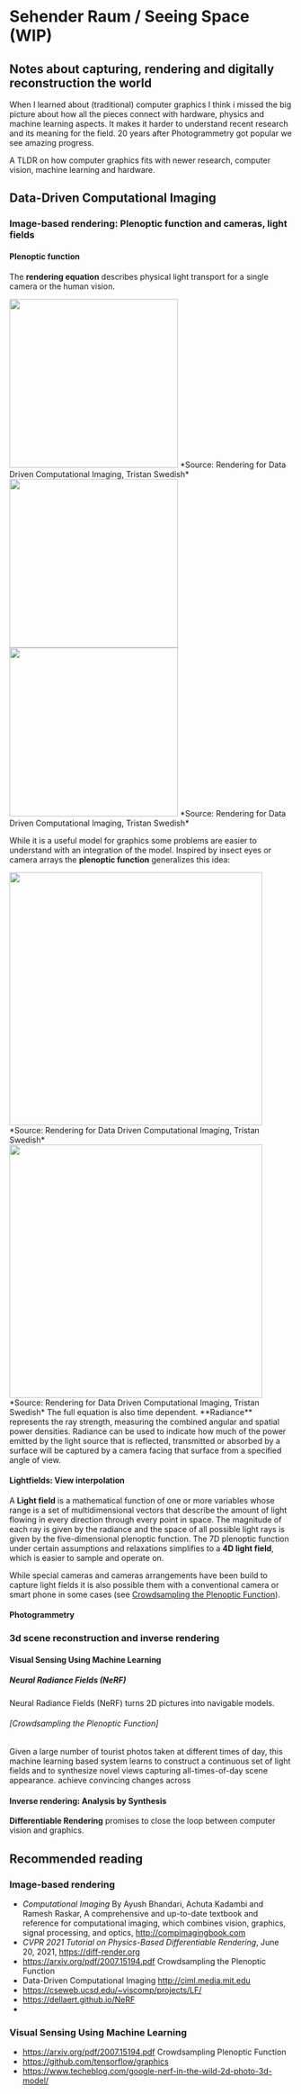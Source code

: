 #  Sehender Raum / Seeing Space (WIP)
## Notes about capturing, rendering and digitally reconstruction the world
When I learned about (traditional) computer graphics I think i missed the big picture about how all the pieces connect with hardware, physics and machine learning aspects. 
It makes it harder to understand recent research and its meaning for the field.
20 years after Photogrammetry got popular we see amazing progress.

A TLDR on how computer graphics fits with newer research, computer vision, machine learning and hardware.


## Data-Driven Computational Imaging
### Image-based rendering: Plenoptic function and cameras, light fields
#### Plenoptic function
The **rendering equation** describes physical light transport for a single camera or the human vision. 

<img src="https://user-images.githubusercontent.com/74843139/134788604-b920d1c9-bb65-408a-9eb1-eab3ea1d4408.png" width=300>
*Source: Rendering for Data Driven Computational Imaging, Tristan Swedish*

<img src="https://user-images.githubusercontent.com/74843139/134789211-04ab96e8-04e5-4571-8437-8907bd98e58b.png" width=300>

<img src="https://user-images.githubusercontent.com/74843139/134788646-69861df7-4656-449e-adb4-210c8e0307ff.png" width=300>
*Source: Rendering for Data Driven Computational Imaging, Tristan Swedish*


While it is a useful model for graphics some problems are easier to understand with an integration of the model.
Inspired by insect eyes or camera arrays the **plenoptic function** generalizes this idea:

<img src="https://user-images.githubusercontent.com/74843139/134789523-accc48f7-988b-472f-8fbb-2dc7524a295a.png" width=450>
*Source: Rendering for Data Driven Computational Imaging, Tristan Swedish*

<img src="https://user-images.githubusercontent.com/74843139/134788591-e65ba01b-3dda-407b-9f91-712af9f224e8.png" width=450>
*Source: Rendering for Data Driven Computational Imaging, Tristan Swedish*
The full equation is also time dependent. 
**Radiance** represents the ray strength, measuring the combined angular and spatial power densities. Radiance can be used to indicate how much of the power emitted by the light source that is reflected, transmitted or absorbed by a surface will be captured by a camera facing that surface from a specified angle of view.


#### Lightfields: View interpolation 

A **Light field** is a mathematical function of one or more variables whose range is a set of multidimensional vectors that describe the amount of light flowing in every direction through every point in space. The magnitude of each ray is given by the radiance and the space of all possible light rays is given by the five-dimensional plenoptic function. The 7D plenoptic function under certain assumptions and relaxations simplifies to a **4D light field**, which is easier to sample and operate on.

While special cameras and cameras arrangements have been build to capture light fields it is also possible them with a conventional camera or smart phone in some cases (see [Crowdsampling the Plenoptic Function](#crowdsampling)).


#### Photogrammetry

### 3d scene reconstruction and inverse rendering
#### Visual Sensing Using Machine Learning
##### Neural Radiance Fields (NeRF) 
Neural Radiance Fields (NeRF) turns 2D pictures into navigable models.
 
###### [Crowdsampling the Plenoptic Function]<a name="crowdsampling">
Given a large number of tourist photos taken at different times of day, this machine learning based system learns to construct a continuous set of light fields and to synthesize novel views capturing all-times-of-day scene appearance. achieve convincing changes across

 
#### Inverse rendering: Analysis by Synthesis
**Differentiable Rendering** promises to close the loop between computer vision and graphics.

## Recommended reading

### Image-based rendering
* *Computational Imaging* By Ayush Bhandari, Achuta Kadambi and Ramesh Raskar, A comprehensive and up-to-date textbook and reference for computational imaging, which combines vision, graphics, signal processing, and optics, http://compimagingbook.com
* *CVPR 2021 Tutorial on Physics-Based Differentiable Rendering*, June 20, 2021,  https://diff-render.org
* https://arxiv.org/pdf/2007.15194.pdf Crowdsampling the Plenoptic Function
* Data-Driven Computational Imaging http://ciml.media.mit.edu
* https://cseweb.ucsd.edu/~viscomp/projects/LF/
* https://dellaert.github.io/NeRF
* 
 ### Visual Sensing Using Machine Learning
* https://arxiv.org/pdf/2007.15194.pdf Crowdsampling Plenoptic Function
* https://github.com/tensorflow/graphics
* https://www.techeblog.com/google-nerf-in-the-wild-2d-photo-3d-model/
